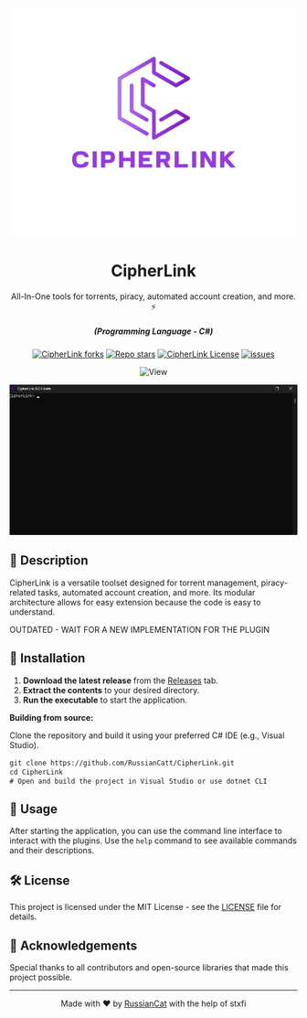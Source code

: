 <p align="center"><img src="CipherLink/Images/cipherlink.png" alt="CipherLink"></p>
<div align="center" style="margin-top: 0;">
   <h1>CipherLink</h1>
   <p>All-In-One tools for torrents, piracy, automated account creation, and more. ⚡</p>
</div>
<em><h5 align="center">(Programming Language - C#)</h5></em>
<p align="center">
<a href="#"><img alt="CipherLink forks" src="https://img.shields.io/github/forks/RussianCatt/CipherLink?style=for-the-badge"></a>
<a href="#"><img alt="Repo stars" src="https://img.shields.io/github/stars/RussianCatt/CipherLink?style=for-the-badge&color=yellow"></a>
<a href="#"><img alt="CipherLink License" src="https://img.shields.io/github/license/RussianCatt/CipherLink?color=cyan&style=for-the-badge"></a>
<a href="https://github.com/RussianCatt/CipherLink/issues"><img alt="issues" src="https://img.shields.io/github/issues/RussianCatt/CipherLink?color=purple&style=for-the-badge"></a>
<p align="center"><img src="https://views.whatilearened.today/views/github/RussianCatt/CipherLink.svg" width="80px" height="28px" alt="View"></p>


<p align="center"><img src="CipherLink/Images/Screenshot.png" width="570" alt="CipherLink Screenshot"></p>

## 📄 Description

CipherLink is a versatile toolset designed for torrent management, piracy-related tasks, automated account creation, and more. Its modular architecture allows for easy extension because the code is easy to understand.

OUTDATED - WAIT FOR A NEW IMPLEMENTATION FOR THE PLUGIN

## 🔧 Installation

1. **Download the latest release** from the [Releases](https://github.com/RussianCatt/CipherLink/releases) tab.
2. **Extract the contents** to your desired directory.
3. **Run the executable** to start the application.

**Building from source:**

Clone the repository and build it using your preferred C# IDE (e.g., Visual Studio).

```shell
git clone https://github.com/RussianCatt/CipherLink.git
cd CipherLink
# Open and build the project in Visual Studio or use dotnet CLI
```

## 🚀 Usage

After starting the application, you can use the command line interface to interact with the plugins. Use the `help` command to see available commands and their descriptions.


## 🛠️ License

This project is licensed under the MIT License - see the [LICENSE](LICENSE) file for details.

## 🌟 Acknowledgements

Special thanks to all contributors and open-source libraries that made this project possible.

---

<p align="center">
Made with ❤️ by  <a href="https://github.com/RussianCatt/">RussianCat</a> with the help of <a herf="https://github.com/stxfi/">stxfi</a>
</p>
